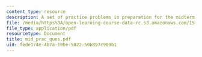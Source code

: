 ```yaml
---
content_type: resource
description: A set of practice problems in preparation for the midterm exam.
file: /media/https%3A/open-learning-course-data-rc.s3.amazonaws.com/15-301-managerial-psychology-laboratory-fall-2004/fede174e4b7a10be582250b897c909b1_mid_prac_ques.pdf
file_type: application/pdf
resourcetype: Document
title: mid_prac_ques.pdf
uid: fede174e-4b7a-10be-5822-50b897c909b1
---
```

